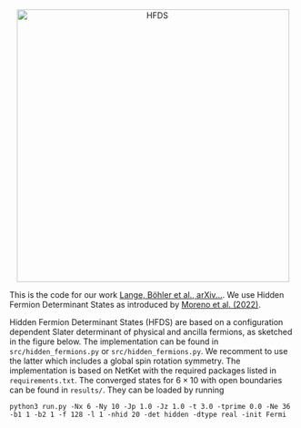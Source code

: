 <div align="center">
    <img width="479" alt="HFDS" src="https://github.com/HannahLange/HFDSfortJ/edit/main/HFDS.png">
</div>


This is the code for our work [Lange, Böhler et al., arXiv...](...). We use Hidden Fermion Determinant States as introduced by [Moreno et al. (2022)](https://www.pnas.org/doi/10.1073/pnas.2122059119). 

Hidden Fermion Determinant States (HFDS) are based on a configuration dependent Slater determinant of physical and ancilla fermions, as sketched in the figure below. The implementation can be found in `src/hidden_fermions.py` or `src/hidden_fermions.py`. We recomment to use the latter which includes a global spin rotation symmetry. The implementation is based on NetKet with the required packages listed in `requirements.txt`. The converged states for $6\times 10$ with open boundaries can be found in `results/`. They can be loaded by running

`python3 run.py -Nx 6 -Ny 10 -Jp 1.0 -Jz 1.0 -t 3.0 -tprime 0.0 -Ne 36 -b1 1 -b2 1 -f 128 -l 1 -nhid 20 -det hidden -dtype real -init Fermi`
